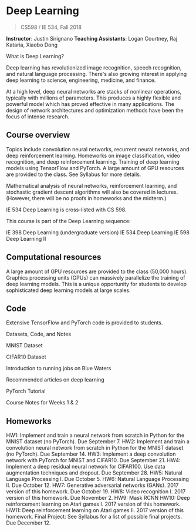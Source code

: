 # Deep Learning

> CS598 / IE 534, Fall 2018

**Instructor**: Justin Sirignano
**Teaching Assistants**: Logan Courtney, Raj Kataria, Xiaobo Dong 

What is Deep Learning?

Deep learning has revolutionized image recognition, speech recognition, and natural language processing. There's also growing interest in applying deep learning to science, engineering, medicine, and finance.

At a high level, deep neural networks are stacks of nonlinear operations, typically with millions of parameters. This produces a highly flexible and powerful model which has proved effective in many applications. The design of network architectures and optimization methods have been the focus of intense research.

## Course overview

Topics include convolution neural networks, recurrent neural networks, and deep reinforcement learning. Homeworks on image classification, video recognition, and deep reinforcement learning. Training of deep learning models using TensorFlow and PyTorch. A large amount of GPU resources are provided to the class. See Syllabus for more details.

Mathematical analysis of neural networks, reinforcement learning, and stochastic gradient descent algorithms will also be covered in lectures. (However, there will be no proofs in homeworks and the midterm.)

IE 534 Deep Learning is cross-listed with CS 598.

This course is part of the Deep Learning sequence:

IE 398 Deep Learning (undergraduate version)
IE 534 Deep Learning
IE 598 Deep Learning II

## Computational resources
A large amount of GPU resources are provided to the class (50,000 hours). Graphics processing units (GPUs) can massively parallelize the training of deep learning models. This is a unique opportunity for students to develop sophisticated deep learning models at large scales.

## Code

Extensive TensorFlow and PyTorch code is provided to students.

Datasets, Code, and Notes

MNIST Dataset

CIFAR10 Dataset

Introduction to running jobs on Blue Waters

Recommended articles on deep learning

PyTorch Tutorial

Course Notes for Weeks 1 & 2

## Homeworks

HW1: Implement and train a neural network from scratch in Python for the MNIST dataset (no PyTorch). Due September 7.
HW2: Implement and train a convolution neural network from scratch in Python for the MNIST dataset (no PyTorch). Due September 14.
HW3: Implement a deep convolution network with PyTorch for MNIST and CIFAR10. Due September 21.
HW4: Implement a deep residual neural network for CIFAR100. Use data augmentation techniques and dropout. Due September 28.
HW5: Natural Language Processing I. Due October 5.
HW6: Natural Language Processing II. Due October 12.
HW7: Generative adversarial networks (GANs). 2017 version of this homework. Due October 19.
HW8: Video recognition I. 2017 version of this homework. Due November 2.
HW9: Mask RCNN
HW10: Deep reinforcement learning on Atari games I. 2017 version of this homework.
HW11: Deep reinforcement learning on Atari games II. 2017 version of this homework.
Final Project: See Syllabus for a list of possible final projects. Due December 12.
